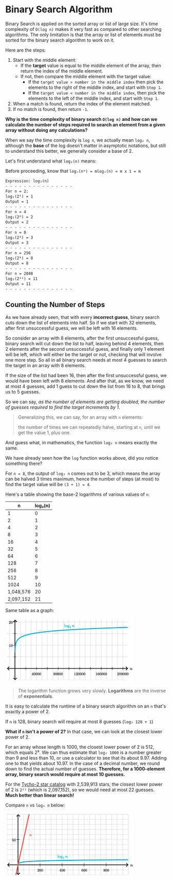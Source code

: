 # Binary Search Algorithm

Binary Search is applied on the sorted array or list of large size.
It's time complexity of `O(log n)` makes it very fast as compared to other searching algorithms.
The only limitation is that the array or list of elements must be sorted for the binary search algorithm to work on it.

Here are the steps:

1. Start with the middle element:
   - If the **target** value is equal to the middle element of the array, then return the index of the middle element.
   - If not, then compare the middle element with the target value:
     - If the `target value > number in the middle index` then pick the elements to the right of the middle index, and start with `Step 1`.
     - If the `target value < number in the middle index`, then pick the elements to the left of the middle index, and start with `Step 1`.
2. When a match is found, return the index of the element matched.
3. If no match is found, then return `-1`.

**Why is the time complexity of binary search `O(log n)` and how can we calculate the number of steps required to search an element from a given array without doing any calculations?**

When we say the time complexity is `log n`, we actually mean `log₂ n`, although the **base** of the log doesn't matter in asymptotic notations, but still to understand this better, we generally consider a base of 2.

Let's first understand what `log₂(n)` means:

Before proceeding, know that `logₙ(nᵐ) = mlogₙ(n) = m x 1 = m`

```
Expression: log₂(n)
- - - - - - - - - - - - - - -
For n = 2:
log₂(2¹) = 1
Output = 1
- - - - - - - - - - - - - - -
For n = 4
log₂(2²) = 2
Output = 2
- - - - - - - - - - - - - - -
For n = 8
log₂(2³) = 3
Output = 3
- - - - - - - - - - - - - - -
For n = 256
log₂(2⁸) = 8
Output = 8
- - - - - - - - - - - - - - -
For n = 2048
log₂(2¹¹) = 11
Output = 11
- - - - - - - - - - - - - - -
```

## Counting the Number of Steps

As we have already seen, that with every **incorrect guess**, binary search cuts down the list of elements into half.
So if we start with 32 elements, after first unsuccessful guess, we will be left with 16 elements.

So consider an array with 8 elements, after the first unsuccessful guess, binary search will cut down the list to half, leaving behind 4 elements,
then 2 elements after the second unsuccessful guess, and finally only 1 element will be left, which will either be the target or not, checking that will involve one more step.
So all in all binary search needs at most 4 guesses to search the target in an array with 8 elements.

If the size of the list had been 16, then after the first unsuccessful guess, we would have been left with 8 elements.
And after that, as we know, we need at most 4 guesses, add 1 guess to cut down the list from 16 to 8, that brings us to 5 guesses.

So we can say, _as the number of elements are getting doubled, the number of guesses required to find the target increments by 1_.

> Generalizing this, we can say, for an array with `n` elements:
> 
> the number of times we can repeatedly halve, starting at `n`, until we get the value 1, plus one.

And guess what, in mathematics, the function `log₂ n` means exactly the same.

We have already seen how the `log` function works above, did you notice something there?

For `n = 8`, the output of `log₂ n` comes out to be 3, which means the array can be halved 3 times maximum, hence the number of steps (at most) to find the target value will be `(3 + 1) = 4`.

Here's a table showing the base-2 logarithms of various values of `n`:

| n         | log₂(n) |
|-----------|---------|
| 1         | 0       |
| 2         | 1       |
| 4         | 2       |
| 8         | 3       |
| 16        | 4       |
| 32        | 5       |
| 64        | 6       |
| 128       | 7       |
| 256       | 8       |
| 512       | 9       |
| 1024      | 10      |
| 1,048,576 | 20      |
| 2,097,152 | 21      |

Same table as a graph:

<img src="../images/binary-search-time-complexity-graph.png" title="Binary Search Time Complexity Graph" alt="Binary Search Time Complexity Graph" width="400"/>

> The logarithm function grows very slowly. **Logarithms** are the inverse of **exponentials**.

It is easy to calculate the runtime of a binary search algorithm on an `n` that's exactly a power of 2.

If `n` is 128, binary search will require at most 8 guesses (`log₂ 128 + 1`)

**What if `n` isn't a power of 2?** In that case, we can look at the closest lower power of 2.

For an array whose length is 1000, the closest lower power of 2 is 512, which equals 2⁹.
We can thus estimate that `log₂ 1000` is a number greater than 9 and less than 10, or use a calculator to see that its about 9.97.
Adding one to that yields about 10.97.
In the case of a decimal number, we round down to find the actual number of guesses.
**Therefore, for a 1000-element array, binary search would require at most 10 guesses.**

For the [Tycho-2 star catalog](https://en.wikipedia.org/wiki/Tycho-2_Catalogue) with 2,539,913 stars, the closest lower power of 2 is `2²¹` (which is 2,097,152), so we would need at most 22 guesses.
**Much better than linear search!**

Compare `n` vs `log₂ n` below:

<img alt="n vs log n" src="../images/n-vs-log-n-time-complexity.png" title="n vs log n" width="400"/>
